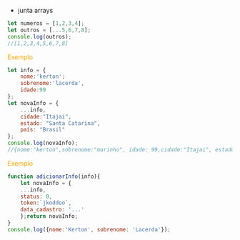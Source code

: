 - junta arrays
```js
let numeros = [1,2,3,4];
let outros = [...5,6,7,8];
console.log(outros);
//[1,2,3,4,5,6,7,8]
```

<span style="color:orange">Exemplo</span>
```js
let info = {
	nome:'kerton';
	sobrenome:'lacerda',
	idade:99
};
let novaInfo = {
	...info,
	cidade:"Itajai",
	estado: "Santa Catarina",
	país: "Brasil"
};
console.log(novaInfo);
//{nome:"kerton",sobrenome:"marinho", idade: 99,cidade:"Itajai", estado:"Santa Catarina"}
```

<span style="color:orange">Exemplo</span>

```js
function adicionarInfo(info){
	let novaInfo = {
	...info,
	status: 0,
	token:`jkoddoo`,
	data_cadastro: '...'
	};return novaInfo;
}
console.log({nome:'Kerton', sobrenome: 'Lacerda'});
```